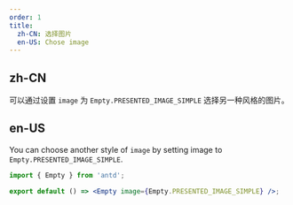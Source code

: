 ```yaml
---
order: 1
title:
  zh-CN: 选择图片
  en-US: Chose image
---
```


## zh-CN

可以通过设置 `image` 为 `Empty.PRESENTED_IMAGE_SIMPLE` 选择另一种风格的图片。

## en-US

You can choose another style of `image` by setting image to `Empty.PRESENTED_IMAGE_SIMPLE`.

```jsx
import { Empty } from 'antd';

export default () => <Empty image={Empty.PRESENTED_IMAGE_SIMPLE} />;
```
